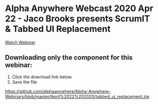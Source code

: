 # Alpha Anywhere Webcast 2020 Apr 22 - Jaco Brooks presents ScrumIT & Tabbed UI Replacement

[Watch Webinar](https://youtu.be/9parC7t3Juc)

## Downloading only the component for this webinar:

1. Click the download link below
2. Save the file

<a id="raw-url" href="https://github.com/alphaanywhere/Alpha-Anywhere-Webinars/raw/master/April%2015%202020/tabbedUI_webinar_ux.a5wcmp">https://github.com/alphaanywhere/Alpha-Anywhere-Webinars/blob/master/April%2022%202020/tabbed_ui_replacement.zip</a>